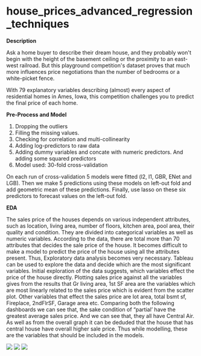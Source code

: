 # house_prices_advanced_regression_techniques



**Description**

Ask a home buyer to describe their dream house, and they probably won't begin with the height of the basement ceiling or the proximity to an east-west railroad. But this playground competition's dataset proves that much more influences price negotiations than the number of bedrooms or a white-picket fence.

With 79 explanatory variables describing (almost) every aspect of residential homes in Ames, Iowa, this competition challenges you to predict the final price of each home.

**Pre-Process and Model**
1.	Dropping the outliers
2.	Filling the missing values.
3.  Checking for correlation and multi-collinearity
4.	Adding log-predictors to raw data
5.	Adding dummy variables and concate with numeric predictors. And adding some squared predictors
6.	Model used: 30-fold cross-validation

On each run of cross-validation 5 models were fitted (l2, l1, GBR, ENet and LGB). Then we make 5 predictions using these models on left-out fold and add geometric mean of these predictions. Finally, use lasso on these six predictors to forecast values on the left-out fold.

**EDA**

The sales price of the houses depends on various independent attributes, such as location, living area, number of floors, kitchen area, pool area, their quality and condition. They are divided into categorical variables as well as numeric variables. According to the data, there are total more than 70 attributes that decides the sale price of the house. It becomes difficult to make a model to predict the price of the house using all the attributes present. Thus, Exploratory data analysis becomes very necessary. Tableau can be used to explore the data and decide which are the most significant variables. 
Initial exploration of the data suggests, which variables effect the price of the house directly. Plotting sales price against all the variables gives from the results that Gr living area, 1st SF area are the variables which are most linearly related to the sales price which is evident from the scatter plot. Other variables that effect the sales price are lot area, total bsmt sf, Fireplace, 2ndFlrSF, Garage area etc. 
Comparing both the following dashboards we can see that, the sake condition of “partial’ have the greatest average sales price. And we can see that, they all have Central Air. As well as from the overall graph it can be deduded that the house that has central house have overall higher sale price. Thus while modelling, these are the variables that should be included in the models. 

<img src="https://github.com/vaibhavdiyora88/house_prices_advanced_regression_techniques/blob/master/EDA%20Images/Image1.png">

<img src="https://github.com/vaibhavdiyora88/house_prices_advanced_regression_techniques/blob/master/EDA%20Images/Image2.png">
<img src="https://github.com/vaibhavdiyora88/house_prices_advanced_regression_techniques/blob/master/EDA%20Images/Image3.png">